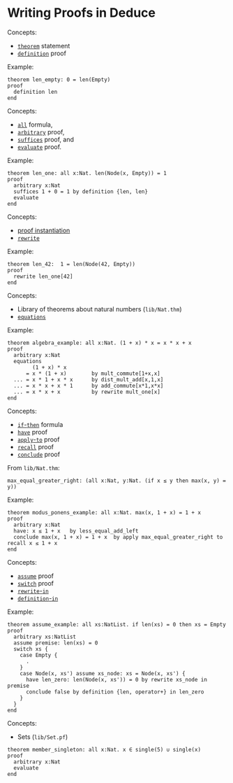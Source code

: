 # Writing Proofs in Deduce

Concepts:
* [`theorem`](https://jsiek.github.io/deduce/doc/Reference.html#theorem-statement) statement
* [`definition`](https://jsiek.github.io/deduce/doc/Reference.html#definition-proof) proof

Example:
```{.deduce^#len_empty}
theorem len_empty: 0 = len(Empty)
proof
  definition len
end
```

Concepts:
* [`all`](https://jsiek.github.io/deduce/doc/Reference.html#all-universal-quantifier) formula,
* [`arbitrary`](https://jsiek.github.io/deduce/doc/Reference.html#arbitrary-forall-introduction) proof,
* [`suffices`](https://jsiek.github.io/deduce/doc/Reference.html#suffices-proof-statement) proof, and
* [`evaluate`](https://jsiek.github.io/deduce/doc/Reference.html#evaluate) proof.

Example:
```{.deduce^#len_one}
theorem len_one: all x:Nat. len(Node(x, Empty)) = 1
proof
  arbitrary x:Nat
  suffices 1 + 0 = 1 by definition {len, len}
  evaluate
end
```

Concepts:
* [proof instantiation](https://jsiek.github.io/deduce/doc/Reference.html#instantiation-proof)
* [`rewrite`](https://jsiek.github.io/deduce/doc/Reference.html#rewrite-proof)

Example:
```{.deduce^#len_42}
theorem len_42:  1 = len(Node(42, Empty))
proof
  rewrite len_one[42]
end
```

Concepts:
* Library of theorems about natural numbers (`lib/Nat.thm`)
* [`equations`](https://jsiek.github.io/deduce/doc/Reference.html#equations)

Example:
```{.deduce^#algebra_example}
theorem algebra_example: all x:Nat. (1 + x) * x = x * x + x
proof
  arbitrary x:Nat
  equations
        (1 + x) * x
      = x * (1 + x)        by mult_commute[1+x,x]
  ... = x * 1 + x * x      by dist_mult_add[x,1,x]
  ... = x * x + x * 1      by add_commute[x*1,x*x]
  ... = x * x + x          by rewrite mult_one[x]
end
```

Concepts:
* [`if`-`then`](https://jsiek.github.io/deduce/doc/Reference.html#if-then-conditional-formula) formula
* [`have`](https://jsiek.github.io/deduce/doc/Reference.html#have-proof-statement) proof
* [`apply`-`to`](https://jsiek.github.io/deduce/doc/Reference.html#apply-to-proof-modus-ponens) proof
* [`recall`](https://jsiek.github.io/deduce/doc/Reference.html#recall-proof) proof
* [`conclude`](https://jsiek.github.io/deduce/doc/Reference.html#conclude-proof) proof

From `lib/Nat.thm`:
```
max_equal_greater_right: (all x:Nat, y:Nat. (if x ≤ y then max(x, y) = y))
```

Example:
```{.deduce^#modus_ponens_example}
theorem modus_ponens_example: all x:Nat. max(x, 1 + x) = 1 + x
proof
  arbitrary x:Nat
  have: x ≤ 1 + x   by less_equal_add_left
  conclude max(x, 1 + x) = 1 + x  by apply max_equal_greater_right to recall x ≤ 1 + x
end
```

Concepts:
* [`assume`](https://jsiek.github.io/deduce/doc/Reference.html#assume) proof
* [`switch`](https://jsiek.github.io/deduce/doc/Reference.html#switch-proof) proof
* [`rewrite`-`in`](https://jsiek.github.io/deduce/doc/Reference.html#rewrite-in-proof)
* [`definition`-`in`](https://jsiek.github.io/deduce/doc/Reference.html#definition-in-proof)

Example:
```{.deduce^#assume_example}
theorem assume_example: all xs:NatList. if len(xs) = 0 then xs = Empty
proof
  arbitrary xs:NatList
  assume premise: len(xs) = 0
  switch xs {
    case Empty {
      .
    }
    case Node(x, xs') assume xs_node: xs = Node(x, xs') {
      have len_zero: len(Node(x, xs')) = 0 by rewrite xs_node in premise
      conclude false by definition {len, operator+} in len_zero
    }
  }
end
```

Concepts:
* Sets (`lib/Set.pf`)
```{.deduce^#member_singleton}
theorem member_singleton: all x:Nat. x ∈ single(5) ∪ single(x)
proof
  arbitrary x:Nat
  evaluate
end
```



<!--
```{.deduce^file=DeduceIntroProof.pf}
import Nat
import DeduceProgramming1
import Set

<<len_empty>>
<<len_one>>
<<len_42>>
<<algebra_example>>
<<modus_ponens_example>>
<<assume_example>>
<<member_singleton>>
```
-->

